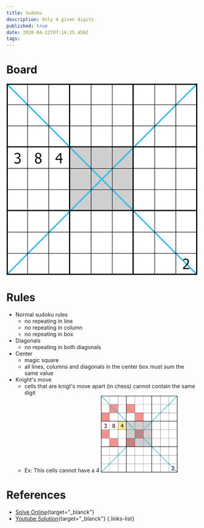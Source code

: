 ```yaml
---
title: Sudoku
description: Only 4 given digits
published: true
date: 2020-04-22T07:14:25.456Z
tags: 
---
```


# Board

![sudoku.png](/assets/hobby/sudoku/sudoku.png)

# Rules

- Normal sudoku rules
  - no repeating in line
  - no repeating in column
  - no repeating in box
- Diagonals
  - no repeating in both diagonals
- Center
  - magic square
  - all lines, columns and diagonals in the center box must sum the same value
- Knight's move
  - cells that are knigt's move apart (in chess) cannot contain the same digit
  - Ex: This cells cannot have a 4
  ![sudoku-knight.png](/assets/hobby/sudoku/sudoku-knight.png)
  
# References
- [Solve Online](https://cracking-the-cryptic.web.app/sudoku/2QM8JHJ4HB){target="_blanck"}
- [Youtube Solution](https://www.youtube.com/watch?v=hAyZ9K2EBF0){target="_blanck"}
{.links-list}
